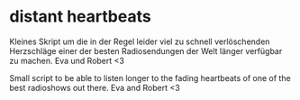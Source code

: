 # distant heartbeats
Kleines Skript um die in der Regel leider viel zu schnell verlöschenden Herzschläge einer der besten Radiosendungen der Welt länger verfügbar zu machen. Eva und Robert <3

Small script to be able to listen longer to the fading heartbeats of one of the best radioshows out there. Eva and Robert <3

